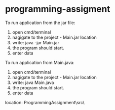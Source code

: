 # programming-assigment
To run application from the jar file:
1. open cmd/terminal
2. nagigate to the project - Main.jar location
3. write: java -jar Main.jar
4. the program should start.
5. enter data

To run application from Main.java:
1. open cmd/terminal
2. nagigate to the project - Main.jar location
3. write: java Main.java
4. the program should start.
5. enter data

location: ProgrammingAssignment\src\
